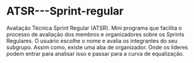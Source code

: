 # ATSR---Sprint-regular
Avaliação Técnica Sprint Regular (ATSR). Mini programa que facilita o processo de avaliação dos membros e organizadores sobre os Sprints Regulares. O usuário escolhe o nome e avalia os integrantes do seu subgrupo. Assim como, existe uma aba de organizador. Onde os lideres podem entrar para analisar isso e passar para a curva de equalização.
